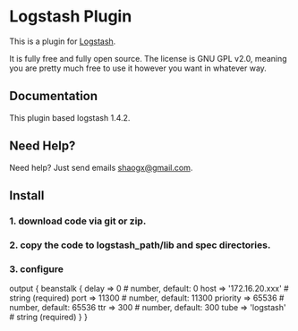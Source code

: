 # Logstash Plugin

This is a plugin for [Logstash](https://github.com/elasticsearch/logstash).

It is fully free and fully open source. The license is GNU GPL v2.0, meaning you are pretty much free to use it however you want in whatever way.

## Documentation

This plugin based logstash 1.4.2.

## Need Help?

Need help? Just send emails shaogx@gmail.com.

## Install

### 1. download code via git or zip.

### 2. copy the code to logstash_path/lib and spec directories.

### 3. configure

output {
        beanstalk {
                delay => 0 # number, default: 0
                host => '172.16.20.xxx' # string (required)
                port => 11300 # number, default: 11300
                priority => 65536 # number, default: 65536
                ttr => 300 # number, default: 300
                tube => 'logstash' # string (required)
        }
}



